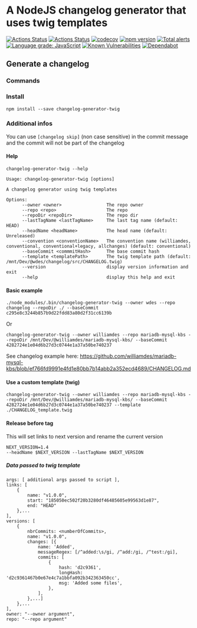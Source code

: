 # A NodeJS changelog generator that uses twig templates

[![Actions Status](https://github.com/wdes/changelog/workflows/Run%20tests/badge.svg)](https://github.com/wdes/changelog/actions)
[![Actions Status](https://github.com/wdes/changelog/workflows/Lint%20and%20analyse%20files/badge.svg)](https://github.com/wdes/changelog/actions)
[![codecov](https://codecov.io/gh/wdes/changelog/branch/master/graph/badge.svg)](https://codecov.io/gh/wdes/changelog)
[![npm version](https://badge.fury.io/js/changelog-generator-twig.svg)](https://badge.fury.io/js/changelog-generator-twig)
[![Total alerts](https://img.shields.io/lgtm/alerts/g/wdes/changelog.svg?logo=lgtm&logoWidth=18)](https://lgtm.com/projects/g/wdes/changelog/alerts/)
[![Language grade: JavaScript](https://img.shields.io/lgtm/grade/javascript/g/wdes/changelog.svg?logo=lgtm&logoWidth=18)](https://lgtm.com/projects/g/wdes/changelog/context:javascript)
[![Known Vulnerabilities](https://snyk.io/test/github/wdes/changelog/badge.svg)](https://snyk.io/test/github/wdes/changelog)
[![Dependabot](https://badgen.net/badge/Dependabot/enabled/green?icon=dependabot)](https://dependabot.com/)


## Generate a changelog

### Commands

### Install

```
npm install --save changelog-generator-twig
```

### Additional infos

You can use `[changelog skip]` (non case sensitive) in the commit message and the commit will not be part of the changelog

#### Help

`
changelog-generator-twig --help
`

```
Usage: changelog-generator-twig [options]

A changelog generator using twig templates

Options:
      --owner <owner>                 The repo owner
      --repo <repo>                   The repo
      --repoDir <repoDir>             The repo dir
      --lastTagName <lastTagName>     The last tag name (default: HEAD)
      --headName <headName>           The head name (default: Unreleased)
      --convention <conventionName>   The convention name (williamdes, conventional, conventional+legacy, allchanges) (default: conventional)
      --baseCommit <commmitHash>      The base commit hash
      --template <templatePath>       The twig template path (default: /mnt/Dev/@wdes/changelog/src/CHANGELOG.twig)
      --version                       display version information and exit
      --help                          display this help and exit

```

#### Basic example

`
./node_modules/.bin/changelog-generator-twig --owner wdes --repo changelog --repoDir ./ --baseCommit c295e8c3244b857b9d22fdd83a80d2f31cc6139b
`

Or

`
changelog-generator-twig --owner williamdes --repo mariadb-mysql-kbs --repoDir /mnt/Dev/@williamdes/mariadb-mysql-kbs/ --baseCommit 4282724e1e04d6b27d3c0744e1a37a50be740237
`

See changelog example here: https://github.com/williamdes/mariadb-mysql-kbs/blob/ef766fd9991e4fd1e80bb7b14abb2a352ecd4689/CHANGELOG.md

#### Use a custom template (twig)

`
changelog-generator-twig --owner williamdes --repo mariadb-mysql-kbs --repoDir /mnt/Dev/@williamdes/mariadb-mysql-kbs/ --baseCommit 4282724e1e04d6b27d3c0744e1a37a50be740237 --template ./CHANGELOG_template.twig
`

#### Release before tag
This will set links to next version and rename the current version
```
NEXT_VERSION=1.4
--headName $NEXT_VERSION --lastTagName $NEXT_VERSION
```

##### Data passed to twig template

```
args: [ additional args passed to script ],
links: [
    {
        name: "v1.0.0",
        start: "185050ec502f20b3280df46485605e99563d1e87",
        end: "HEAD"
    },...
],
versions: [
    {
        nbrCommits: <numberOfCommits>,
        name: "v1.0.0",
        changes: [{
            name: 'Added',
            messageRegex: [/^added:\s/gi, /^add:/gi, /^test:/gi],
            commits: [
                {
                    hash: 'd2c9361',
                    longHash: 'd2c9361467b0e67e4c7a1bbfa092b342363450cc',
                    msg: 'Added some files',
                },
            ],
        },...]
    },...
],
owner: "--owner argument",
repo: "--repo argument"
```
